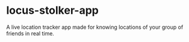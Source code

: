 # locus-stolker-app
A live location tracker app made for knowing locations of your group of friends in real time.
